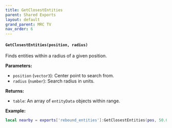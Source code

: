 ```yaml
--- 
title: GetClosestEntities 
parent: Shared Exports 
layout: default
grand_parent: MRC TV 
nav_order: 6
--- 
```

#### `GetClosestEntities(position, radius)`
Finds entities within a radius of a given position.

**Parameters:**
- `position` (`vector3`): Center point to search from.
- `radius` (`number`): Search radius in units.

**Returns:**
- `table`: An array of `entityData` objects within range.

**Example:**
```lua
local nearby = exports['rebound_entities']:GetClosestEntities(pos, 50.0)
```